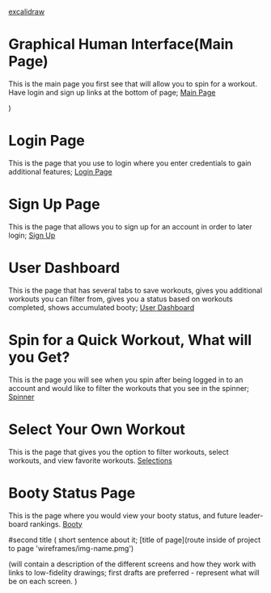 [excalidraw](.wireframes/png.png)



# Graphical Human Interface(Main Page)
This is the main page you first see that will allow you to spin for a workout. Have login and sign up
links at the bottom of page;
[Main Page]()


)
# Login Page
This is the page that you use to login where you enter credentials to gain additional features;
[Login Page]()


# Sign Up Page
This is the page that allows you to sign up for an account in order to later login;
[Sign Up]()


# User Dashboard
This is the page that has several tabs to save workouts, gives you additional workouts you can filter
from, gives you a status based on workouts completed, shows accumulated booty;
[User Dashboard]()


# Spin for a Quick Workout, What will you Get?
This is the page you will see when you spin after being logged in to an account and would like to filter
the workouts that you see in the spinner; 
[Spinner]()


# Select Your Own Workout
This is the page that gives you the option to filter workouts, select workouts, and view
favorite workouts.
[Selections]()  

# Booty Status Page
This is the page where you would view your booty status, and future leader-board rankings.
[Booty]() 



#second title 
( short sentence about it;
[title of page](route inside of project to page 'wireframes/img-name.pmg')

(will contain a description of the different screens and how they work with links to low-fidelity drawings; first drafts are preferred - represent what will be on each screen. )
